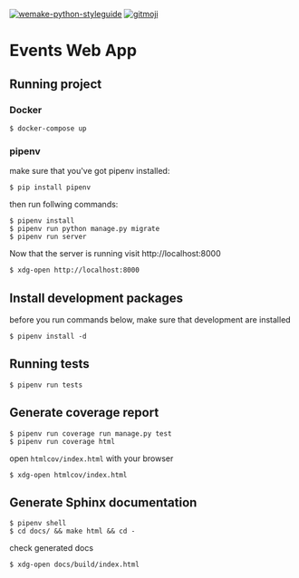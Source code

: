 [![wemake-python-styleguide](https://img.shields.io/badge/style-wemake-000000.svg?style=flat-square)](https://github.com/wemake-services/wemake-python-styleguide)
[![gitmoji](https://img.shields.io/badge/gitmoji-%20😜%20😍-FFDD67.svg?style=flat-square)](https://gitmoji.carloscuesta.me)

# Events Web App

## Running project

### Docker

```
$ docker-compose up
```

### pipenv

make sure that you've got pipenv installed:

```
$ pip install pipenv
```

then run follwing commands:

```
$ pipenv install
$ pipenv run python manage.py migrate
$ pipenv run server
```

Now that the server is running visit http://localhost:8000

```
$ xdg-open http://localhost:8000
```


## Install development packages

before you run commands below, make sure that development are installed

```
$ pipenv install -d
```

## Running tests

```
$ pipenv run tests
```

## Generate coverage report

```
$ pipenv run coverage run manage.py test
$ pipenv run coverage html
```

open `htmlcov/index.html` with your browser

```
$ xdg-open htmlcov/index.html
```

## Generate Sphinx documentation

```
$ pipenv shell
$ cd docs/ && make html && cd -
```

check generated docs

```
$ xdg-open docs/build/index.html
```
